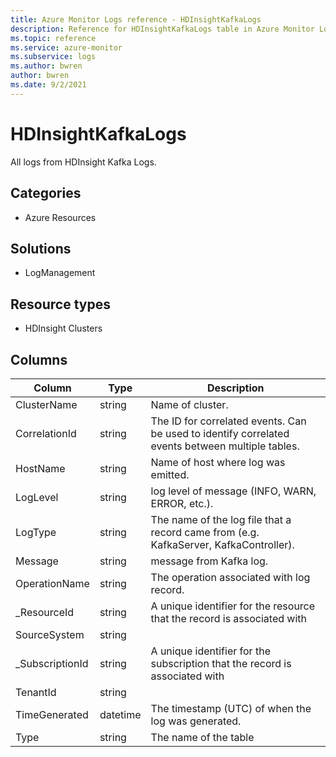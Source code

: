 ```yaml
---
title: Azure Monitor Logs reference - HDInsightKafkaLogs
description: Reference for HDInsightKafkaLogs table in Azure Monitor Logs.
ms.topic: reference
ms.service: azure-monitor
ms.subservice: logs
ms.author: bwren
author: bwren
ms.date: 9/2/2021
---
```


# HDInsightKafkaLogs

 All logs from HDInsight Kafka Logs.

## Categories

- Azure Resources
## Solutions

- LogManagement
## Resource types

- HDInsight Clusters




## Columns

|Column|Type|Description|
|---|---|---|
|ClusterName|string|Name of cluster.|
|CorrelationId|string|The ID for correlated events. Can be used to identify correlated events between multiple tables.|
|HostName|string|Name of host where log was emitted.|
|LogLevel|string|log level of message (INFO, WARN, ERROR, etc.).|
|LogType|string|The name of the log file that a record came from (e.g. KafkaServer, KafkaController).|
|Message|string|message from Kafka log.|
|OperationName|string|The operation associated with log record.|
|_ResourceId|string|A unique identifier for the resource that the record is associated with|
|SourceSystem|string||
|_SubscriptionId|string|A unique identifier for the subscription that the record is associated with|
|TenantId|string||
|TimeGenerated|datetime|The timestamp (UTC) of when the log was generated.|
|Type|string|The name of the table|
